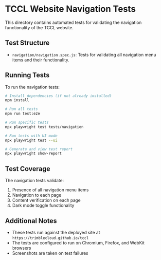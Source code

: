 # TCCL Website Navigation Tests

This directory contains automated tests for validating the navigation functionality of the TCCL website.

## Test Structure

- `navigation/navigation.spec.js`: Tests for validating all navigation menu items and their functionality.

## Running Tests

To run the navigation tests:

```bash
# Install dependencies (if not already installed)
npm install

# Run all tests
npm run test:e2e

# Run specific tests
npx playwright test tests/navigation

# Run tests with UI mode
npx playwright test --ui

# Generate and view test report
npx playwright show-report
```

## Test Coverage

The navigation tests validate:

1. Presence of all navigation menu items
2. Navigation to each page
3. Content verification on each page
4. Dark mode toggle functionality

## Additional Notes

- These tests run against the deployed site at `https://trimblecloud.github.io/tccl`
- The tests are configured to run on Chromium, Firefox, and WebKit browsers
- Screenshots are taken on test failures
